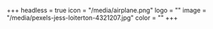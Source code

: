 +++
headless = true
icon = "/media/airplane.png"
logo = ""
image = "/media/pexels-jess-loiterton-4321207.jpg"
color = ""
+++
